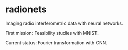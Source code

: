 # radionets
Imaging radio interferometric data with neural networks.

First mission:
Feasibility studies with MNIST.

Current status:
Fourier transformation with CNN.
